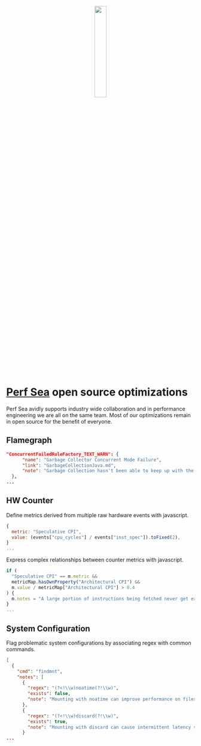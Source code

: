 <p align="center">
<img  src="https://github.com/user-attachments/assets/f5d47c05-69ce-4d74-b84e-c203ba3b8da4" width="25%" />
</p>

# [Perf Sea](https://perfsea.com/) open source optimizations

Perf Sea avidly supports industry wide collaboration and in performance engineering we are all on the same team. Most of our optimizations remain in open source for the benefit of everyone.

## Flamegraph

```json
"ConcurrentFailedRuleFactory_TEXT_WARN": {
      "name": "Garbage Collector Concurrent Mode Failure",
      "link": "GarbageCollectionJava.md",
      "note": "Garbage Collection hasn't been able to keep up with the Java Program. Try lowering the value of [XX:InitiatingHeapOccupancePercent]"
  },
...
```

## HW Counter

Define metrics derived from multiple raw hardware events with javascript.

```js
{
  metric: "Speculative CPI",
  value: (events["cpu_cycles"] / events["inst_spec"]).toFixed(2),
}
...
```

Express complex relationships between counter metrics with javascript.

```js
if (
  "Speculative CPI" == m.metric &&
  metricMap.hasOwnProperty("Architectural CPI") &&
  m.value / metricMap["Architectural CPI"] > 0.4
) {
  m.notes = "A large portion of instructions being fetched never get executed. Look at other metrics for speculation bottlenecks";
}
...
```

## System Configuration

Flag problematic system configurations by associating regex with common commands.

```json
[
  {
    "cmd": "findmnt",
    "notes": [
      {
        "regex": "(?<!\\w)noatime(?!\\w)",
        "exists": false,
        "note": "Mounting with noatime can improve performance on filesystem heavy workloads by not tracking last accessed dates for files."
      },
      {
        "regex": "(?<!\\w)discard(?!\\w)",
        "exists": true,
        "note": "Mounting with discard can cause intermittent latency spike when TRIM operations occur"
      }
...
```
